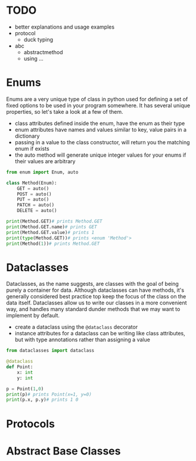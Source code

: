 # TODO 
- better explanations and usage examples
- protocol
    - duck typing
- abc
    - abstractmethod
    - using ...

# Enums
Enums are a very unique type of class in python used for defining a set of fixed options to be used in your program somewhere. It has several unique properties, so let's take a look at a few of them.
- class attributes defined inside the enum, have the enum as their type
- enum attributes have names and values similar to key, value pairs in a dictionary
- passing in a value to the class constructor, will return you the matching enum if exists
- the auto method will generate unique integer values for your enums if their values are arbitrary
```py
from enum import Enum, auto

class Method(Enum):
    GET = auto()
    POST = auto()
    PUT = auto()
    PATCH = auto()
    DELETE = auto()

print(Method.GET)# prints Method.GET
print(Method.GET.name)# prints GET
print(Method.GET.value)# prints 1
print(type(Method.GET))# prints <enum 'Method'>
print(Method(1))# prints Method.GET
```

# Dataclasses
Dataclasses, as the name suggests, are classes with the goal of being purely a container for data. Although dataclasses can have methods, it's generally considered best practice top keep the focus of the class on the data itself. Dataclasses allow us to write our classes in a more convenient way, and handles many standard dunder methods that we may want to implement by default.
- create a dataclass using the `@dataclass` decorator
- instance attributes for a dataclass can be writing like class attributes, but with type annotations rather than assigning a value
```py
from dataclasses import dataclass

@dataclass
def Point:
    x: int
    y: int

p = Point(1,0)
print(p)# prints Point(x=1, y=0)
print(p.x, p.y)# prints 1 0
```
# Protocols

# Abstract Base Classes

